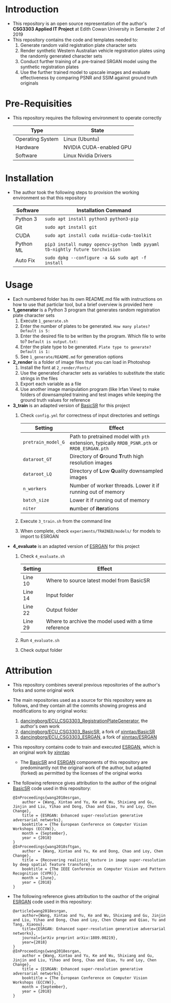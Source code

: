 # Introduction
- This repository is an open source representation of the author's **CSG3303 Applied IT Project** at Edith Cowan University in Semester 2 of 2019
- This repository contains the code and templates needed to:
  1. Generate random valid registration plate character sets
  2. Render synthetic Western Australian vehicle registration plates using the randomly generated character sets
  3. Conduct further training of a pre-trained SRGAN model using the synthetic registration plates
  4. Use the further trained model to upscale images and evaluate effectiveness by comparing PSNR and SSIM against ground truth originals

# Pre-Requisities
- This repository requires the following environment to operate correctly

  | Type             | State                   |
  | ---              | ---                     |
  | Operating System | Linux (Ubuntu)          |
  | Hardware         | NVIDIA CUDA-enabled GPU |
  | Software         | Linux Nvidia Drivers    |

# Installation
- The author took the following steps to provision the working environment so that this repository

  | Software  | Installation Command                                                         |
  | ---       | ---                                                                          |
  | Python 3  | `sudo apt install python3 python3-pip`                                       |
  | Git       | `sudo apt install git`                                                       |
  | CUDA      | `sudo apt install cuda nvidia-cuda-toolkit`                                  |
  | Python ML | `pip3 install numpy opencv-python lmdb pyyaml tb-nightly future torchvision` |
  | Auto Fix  | `sudo dpkg --configure -a && sudo apt -f install`                            |


# Usage
- Each numbered folder has its own README.md file with instructions on how to use that particlar tool, but a brief overview is provided here
- **1_generator** is a Python 3 program that generates random registration plate character sets
  1. Execute `1_generate.sh`
  2. Enter the number of plates to be generated. `How many plates? Default is 5:`
  3. Enter the desired file to be written by the program. Which file to write to? `Default is output.txt:`
  4. Enter the plate type to be generated. `Plate type to generate? Default is 1:`
  5. See `1_generate/README.md` for generation options
- **2_render** is a folder of image files that you can load in Photoshop
  1. Install the font at `2_render/Fonts/`
  2. Use the generated character sets as variables to substitute the static strings in the files
  3. Export each variable as a file
  4. Use another image manipulation program (like Irfan View) to make folders of downsampled training and test images while keeping the ground truth values for reference
- **3_train** is an adapted version of [BasicSR](https://github.com/xinntao/BasicSR) for this project
  1. Check `config.yml` for correctness of input directories and settings
  
      | Setting            | Effect                                                                                        |
      | ---                |  ---                                                                                          |
      | `pretrain_model_G` | Path to pretrained model with `pth` extension, typically `RRDB_PSNR.pth` or `RRDB_ESRGAN.pth` |     
      | `dataroot_GT`      | Directory of **G**round **T**ruth high resolution images                                      |
      | `dataroot_LQ`      | Directory of **L**ow **Q**uality downsampled images                                           |
      | `n_workers`        | Number of worker threads. Lower it if running out of memory                                   |
      | `batch_size`       | Lower it if running out of memory                                                             |
      | `niter`            | **n**umber of **iter**ations                                                                  |
  2. Execute `3_train.sh` from the command line
  3. When complete, check `experiments/TRAINED/models/` for models to import to ESRGAN
- **4_evaluate** is an adapted version of [ESRGAN](https://github.com/xinntao/ESRGAN) for this project
  1. Check `4_evaluate.sh`
  
      | Setting            | Effect                                                |
      | ---                | ---                                                   |
      | Line 10            | Where to source latest model from BasicSR             |
      | Line 14            | Input folder                                          |
      | Line 22            | Output folder                                         |
      | Line 29            | Where to archive the model used with a time reference |
  2. Run `4_evaluate.sh`
  3. Check output folder

# Attribution
- This repository combines several previous repositories of the author's forks and some original work
- The main repositories used as a source for this repository were as follows, and they contain all the commits showing progress and modifications to any original works:
  1. [dancingborg/ECU_CSG3303_RegistrationPlateGenerator](https://github.com/dancingborg/ECU_CSG3303_RegistrationPlateGenerator), the author's own work
  2. [dancingborg/ECU_CSG3303_BasicSR](https://github.com/dancingborg/ECU_CSG3303_BasicSR), a fork of [xinntao/BasicSR](https://github.com/xinntao/BasicSR)
  3. [dancingborg/ECU_CSG3303_ESRGAN](https://github.com/dancingborg/ECU_CSG3303_ESRGAN), a fork of [xinntao/ESRGAN](https://github.com/xinntao/ESRGAN)
- This repository contains code to train and executed [ESRGAN](https://github.com/xinntao/ESRGAN), which is an original work by [xinntao](https://github.com/xinntao)
  - The [BasicSR](https://github.com/xinntao/BasicSR) and [ESRGAN](https://github.com/xinntao/ESRGAN) components of this repository are predominantly not the original work of the author, but adapted (forked) as permitted by the licenses of the original works
- The following reference gives attribution to the author of the original [BasicSR](https://github.com/xinntao/BasicSR) code used in this repository:

  ```
  @InProceedings{wang2018esrgan,
      author = {Wang, Xintao and Yu, Ke and Wu, Shixiang and Gu, Jinjin and Liu, Yihao and Dong, Chao and Qiao, Yu and Loy, Chen Change},
      title = {ESRGAN: Enhanced super-resolution generative adversarial networks},
      booktitle = {The European Conference on Computer Vision Workshops (ECCVW)},
      month = {September},
      year = {2018}
  }
  @InProceedings{wang2018sftgan,
      author = {Wang, Xintao and Yu, Ke and Dong, Chao and Loy, Chen Change},
      title = {Recovering realistic texture in image super-resolution by deep spatial feature transform},
      booktitle = {The IEEE Conference on Computer Vision and Pattern Recognition (CVPR)},
      month = {June},
      year = {2018}
  }
  ```

- The following reference gives attribution to the oauthor of the original [ESRGAN](https://github.com/xinntao/ESRGAN) code used in this repository:

  ```
  @article{wang2018esrgan,
      author={Wang, Xintao and Yu, Ke and Wu, Shixiang and Gu, Jinjin and Liu, Yihao and Dong, Chao and Loy, Chen Change and Qiao, Yu and Tang, Xiaoou},
      title={ESRGAN: Enhanced super-resolution generative adversarial networks},
      journal={arXiv preprint arXiv:1809.00219},
      year={2018}
  }   
  @InProceedings{wang2018esrgan,
      author = {Wang, Xintao and Yu, Ke and Wu, Shixiang and Gu, Jinjin and Liu, Yihao and Dong, Chao and Qiao, Yu and Loy, Chen Change},
      title = {ESRGAN: Enhanced super-resolution generative adversarial networks},
      booktitle = {The European Conference on Computer Vision Workshops (ECCVW)},
      month = {September},
      year = {2018}
  }
  ```

